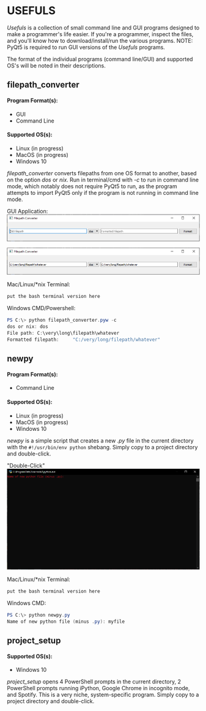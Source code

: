 # USEFULS

*Usefuls* is a collection of small command line and GUI programs designed to make a programmer's life easier. If you're a programmer, inspect the files, and you'll know how to download/install/run the various programs. NOTE: PyQt5 is required to run GUI versions of the *Usefuls* programs.

The format of the individual programs (command line/GUI) and supported OS's will be noted in their descriptions.

## filepath_converter

#### Program Format(s):
* GUI
* Command Line

#### Supported OS(s):
* Linux (in progress)
* MacOS (in progress)
* Windows 10

*filepath_converter* converts filepaths from one OS format to another, based on the option *dos* or *nix*. Run in terminal/cmd with *-c* to run in command line mode, which notably does not require PyQt5 to run, as the program attempts to import PyQt5 only if the program is not running in command line mode.

GUI Application:
![alt text](resources/fcblank.png)

![alt text](resources/fcfilled.png)

Mac/Linux/\*nix Terminal:
```bash
put the bash terminal version here
```

Windows CMD/Powershell:
```powershell
PS C:\> python filepath_converter.pyw -c
dos or nix: dos
File path: C:\very\long\filepath\whatever
Formatted filepath:     "C:/very/long/filepath/whatever"
```

## newpy

#### Program Format(s):
* Command Line

#### Supported OS(s):
* Linux (in progress)
* MacOS (in progress)
* Windows 10

*newpy* is a simple script that creates a new *.py* file in the current directory with the `#!/usr/bin/env python` shebang. Simply copy to a project directory and double-click.

"Double-Click"
![alt text](resources/newfileblank.png)

Mac/Linux/\*nix Terminal:
```bash
put the bash terminal version here
```

Windows CMD:
```powershell
PS C:\> python newpy.py
Name of new python file (minus .py): myfile
```

## project_setup

#### Supported OS(s):
* Windows 10

*project_setup* opens 4 PowerShell prompts in the current directory, 2 PowerShell prompts running iPython, Google Chrome in incognito mode, and Spotify. This is a very niche, system-specific program. Simply copy to a project directory and double-click.
